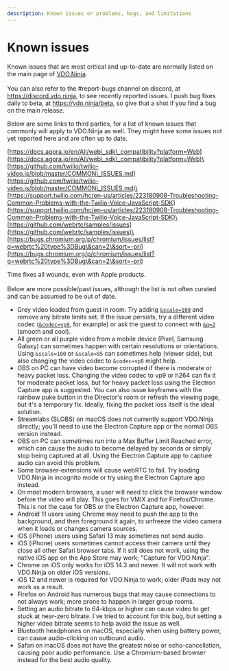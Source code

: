 ```yaml
---
description: Known issues or problems, bugs, and limitations
---
```


# Known issues

Known issues that are most critical and up-to-date are normally listed on the main page of [VDO.Ninja](https://vdo.ninja).\
\
You can also refer to the #report-bugs channel on discord, at https://discord.vdo.ninja, to see recently reported issues. I push bug fixes daily to beta, at https://vdo.ninja/beta, so give that a shot if you find a bug on the main release.

Below are some links to third parties, for a list of known issues that commonly will apply to VDO.Ninja as well. They might have some issues not yet reported here and are often up to date.

[https://docs.agora.io/en/All/web\_sdk\_compatibility?platform=Web](https://docs.agora.io/en/All/web\_sdk\_compatibility?platform=Web)\
\
[https://github.com/twilio/twilio-video.js/blob/master/COMMON\_ISSUES.md](https://github.com/twilio/twilio-video.js/blob/master/COMMON\_ISSUES.md)\
\
[https://support.twilio.com/hc/en-us/articles/223180908-Troubleshooting-Common-Problems-with-the-Twilio-Voice-JavaScript-SDK](https://support.twilio.com/hc/en-us/articles/223180908-Troubleshooting-Common-Problems-with-the-Twilio-Voice-JavaScript-SDK)\
\
[https://github.com/webrtc/samples/issues](https://github.com/webrtc/samples/issues)\
\
[https://bugs.chromium.org/p/chromium/issues/list?q=webrtc%20type%3DBug\&can=2\&sort=-pri](https://bugs.chromium.org/p/chromium/issues/list?q=webrtc%20type%3DBug\&can=2\&sort=-pri)

Time fixes all wounds, even with Apple products.\
\
Below are more possible/past issues, although the list is not often curated and can be assumed to be out of date.

* Grey video loaded from guest in room. Try adding [`&scale=100`](../advanced-settings/viewer-parameters/scale.md) and remove any bitrate limits set. If the issue persists, try a different video codec ([`&codec=vp9`](../advanced-settings/viewer-parameters/codec.md), for example) or ask the guest to connect with [`&q=2`](../advanced-settings/source-parameters/quality.md) (smooth and cool).
* All green or all purple video from a mobile device (Pixel, Samsung Galaxy) can sometimes happen with certain resolutions or orientations. Using `&scale=100` or `&scale=95` can sometimes help (viewer side), but also changing the video codec to `&codec=vp8` might help.
* OBS on PC can have video become corrupted if there is moderate or heavy packet loss. Changing the video codec to vp9 or h264 can fix it for moderate packet loss, but for heavy packet loss using the Electron Capture app is suggested. You can also issue keyframes with the rainbow puke button in the Director's room or refresh the viewing page, but it's a temporary fix. Ideally, fixing the packet loss itself is the ideal solution.
* Streamlabs (SLOBS) on macOS does not currently support VDO.Ninja directly; you'll need to use the Electron Capture app or the normal OBS version instead.
* OBS on PC can sometimes run into a Max Buffer Limit Reached error, which can cause the audio to become delayed by seconds or simply stop being captured at all. Using the Electron Capture app to capture audio can avoid this problem.
* Some browser-extensions will cause webRTC to fail. Try loading VDO.Ninja in incognito mode or try using the Electron Capture app instead.
* On most modern browsers, a user will need to click the browser window before the video will play. This goes for VMIX and for Firefox/Chrome. This is not the case for OBS or the Electron Capture app, however.
* Android 11 users using Chrome may need to push the app to the background, and then foreground it again, to unfreeze the video camera when it loads or changes camera sources.
* iOS (iPhone) users using Safari 13 may sometimes not send audio.
* iOS (iPhone) users sometimes cannot access their camera until they close all other Safari browser tabs. If it still does not work, using the native iOS app on the App Store may work; "Capture for VDO.Ninja".
* Chrome on iOS only works for iOS 14.3 and newer. It will not work with VDO.Ninja on older iOS versions.
* iOS 12 and newer is required for VDO.Ninja to work; older iPads may not work as a result.
* Firefox on Android has numerous bugs that may cause connections to not always work; more prone to happen in larger group rooms.
* Setting an audio bitrate to 64-kbps or higher can cause video to get stuck at near-zero bitrate. I've tried to account for this bug, but setting a higher video bitrate seems to help avoid the issue as well.
* Bluetooth headphones on macOS, especially when using battery power, can cause audio-clicking on outbound audio.
* Safari on macOS does not have the greatest noise or echo-cancellation, causing poor audio performance. Use a Chromium-based browser instead for the best audio quality.
